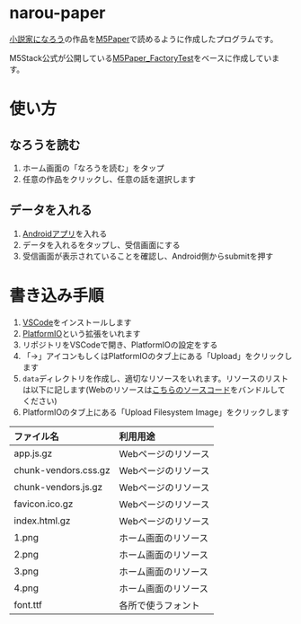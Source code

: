 # narou-paper
[小説家になろう](https://syosetu.com/)の作品を[M5Paper](https://m5stack.com/products/m5paper-esp32-development-kit-960x540-4-7-eink-display-235-ppi?variant=37595977908396)で読めるように作成したプログラムです。

M5Stack公式が公開している[M5Paper_FactoryTest](https://github.com/m5stack/M5Paper_FactoryTest)をベースに作成しています。

# 使い方
## なろうを読む
1. ホーム画面の「なろうを読む」をタップ
2. 任意の作品をクリックし、任意の話を選択します
## データを入れる
1. [Androidアプリ](https://github.com/narou-paper/flutter-app)を入れる
2. データを入れるをタップし、受信画面にする
3. 受信画面が表示されていることを確認し、Android側からsubmitを押す
# 書き込み手順
1. [VSCode](https://azure.microsoft.com/ja-jp/products/visual-studio-code/)をインストールします
2. [PlatformIO](https://platformio.org/)という拡張をいれます
3. リポジトリをVSCodeで開き、PlatformIOの設定をする
4. 「→」アイコンもしくはPlatformIOのタブ上にある「Upload」をクリックします
5. `data`ディレクトリを作成し、適切なリソースをいれます。リソースのリストは以下に記します(Webのリソースは[こちらのソースコード](https://github.com/narou-paper/M5Paper-Web)をバンドルしてください)
6. PlatformIOのタブ上にある「Upload Filesystem Image」をクリックします

| ファイル名   | 利用用途           |
|:-----------|:-----------------|
| app.js.gz            | Webページのリソース |
| chunk-vendors.css.gz | Webページのリソース |
| chunk-vendors.js.gz  | Webページのリソース |
| favicon.ico.gz       | Webページのリソース |
| index.html.gz        | Webページのリソース |
| 1.png    | ホーム画面のリソース |
| 2.png    | ホーム画面のリソース |
| 3.png    | ホーム画面のリソース |
| 4.png    | ホーム画面のリソース |
| font.ttf    | 各所で使うフォント |
